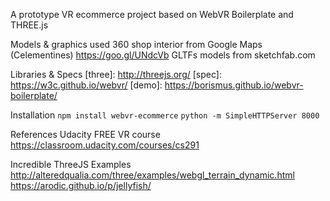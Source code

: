 
A prototype VR ecommerce project based on WebVR Boilerplate and THREE.js

Models & graphics used
360 shop interior from Google Maps (Celementines) https://goo.gl/UNdcVb
GLTFs models from sketchfab.com

Libraries & Specs
[three]: http://threejs.org/
[spec]: https://w3c.github.io/webvr/
[demo]: https://borismus.github.io/webvr-boilerplate/

Installation
`npm install webvr-ecommerce`
`python -m SimpleHTTPServer 8000`

References
Udacity FREE VR course
https://classroom.udacity.com/courses/cs291

Incredible ThreeJS Examples
http://alteredqualia.com/three/examples/webgl_terrain_dynamic.html
https://arodic.github.io/p/jellyfish/